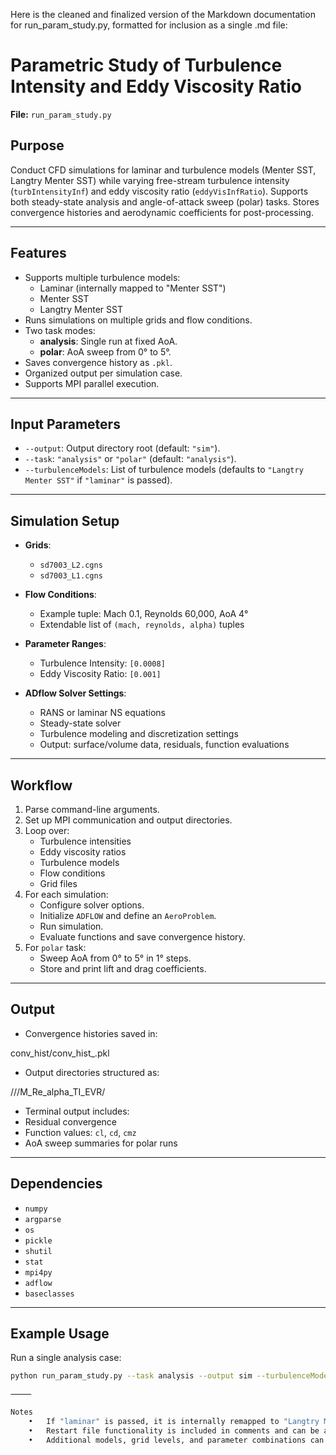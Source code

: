 Here is the cleaned and finalized version of the Markdown documentation for run_param_study.py, formatted for inclusion as a single .md file:

# Parametric Study of Turbulence Intensity and Eddy Viscosity Ratio

**File:** `run_param_study.py`

## Purpose

Conduct CFD simulations for laminar and turbulence models (Menter SST, Langtry Menter SST) while varying free-stream turbulence intensity (`turbIntensityInf`) and eddy viscosity ratio (`eddyVisInfRatio`). Supports both steady-state analysis and angle-of-attack sweep (polar) tasks. Stores convergence histories and aerodynamic coefficients for post-processing.

---

## Features

- Supports multiple turbulence models:
  - Laminar (internally mapped to "Menter SST")
  - Menter SST
  - Langtry Menter SST
- Runs simulations on multiple grids and flow conditions.
- Two task modes:
  - **analysis**: Single run at fixed AoA.
  - **polar**: AoA sweep from 0° to 5°.
- Saves convergence history as `.pkl`.
- Organized output per simulation case.
- Supports MPI parallel execution.

---

## Input Parameters

- `--output`: Output directory root (default: `"sim"`).
- `--task`: `"analysis"` or `"polar"` (default: `"analysis"`).
- `--turbulenceModels`: List of turbulence models (defaults to `"Langtry Menter SST"` if `"laminar"` is passed).

---

## Simulation Setup

- **Grids**:
  - `sd7003_L2.cgns`
  - `sd7003_L1.cgns`

- **Flow Conditions**:
  - Example tuple: Mach 0.1, Reynolds 60,000, AoA 4°
  - Extendable list of `(mach, reynolds, alpha)` tuples

- **Parameter Ranges**:
  - Turbulence Intensity: `[0.0008]`
  - Eddy Viscosity Ratio: `[0.001]`

- **ADflow Solver Settings**:
  - RANS or laminar NS equations
  - Steady-state solver
  - Turbulence modeling and discretization settings
  - Output: surface/volume data, residuals, function evaluations

---

## Workflow

1. Parse command-line arguments.
2. Set up MPI communication and output directories.
3. Loop over:
   - Turbulence intensities
   - Eddy viscosity ratios
   - Turbulence models
   - Flow conditions
   - Grid files
4. For each simulation:
   - Configure solver options.
   - Initialize `ADFLOW` and define an `AeroProblem`.
   - Run simulation.
   - Evaluate functions and save convergence history.
5. For `polar` task:
   - Sweep AoA from 0° to 5° in 1° steps.
   - Store and print lift and drag coefficients.

---

## Output

- Convergence histories saved in:

conv_hist/conv_hist_.pkl

- Output directories structured as:

///M_Re_alpha_TI_EVR/

- Terminal output includes:
- Residual convergence
- Function values: `cl`, `cd`, `cmz`
- AoA sweep summaries for polar runs

---

## Dependencies

- `numpy`
- `argparse`
- `os`
- `pickle`
- `shutil`
- `stat`
- `mpi4py`
- `adflow`
- `baseclasses`

---

## Example Usage

Run a single analysis case:
```bash
python run_param_study.py --task analysis --output sim --turbulenceModels "Langtry Menter SST"

⸻

Notes
	•	If "laminar" is passed, it is internally remapped to "Langtry Menter SST".
	•	Restart file functionality is included in comments and can be activated.
	•	Additional models, grid levels, and parameter combinations can be added by extending the lists at the top of the script.
